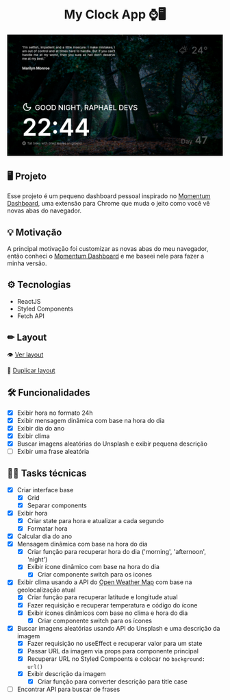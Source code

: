 <h1 align="center">
  My Clock App ⌚🖥
</h1>

<p align="center">
  <img src="screenshot.png" />
</p>

## 🖥 Projeto

Esse projeto é um pequeno dashboard pessoal inspirado no <a href="https://momentumdash.com/">Momentum Dashboard</a>,
uma extensão para Chrome que muda o jeito como você vê novas abas do navegador.

## 💡 Motivação

A principal motivação foi customizar as novas abas do meu navegador, então conheci o <a href="https://momentumdash.com/">Momentum Dashboard</a>
e me baseei nele para fazer a minha versão.

## ⚙️ Tecnologias
- ReactJS
- Styled Components
- Fetch API

## ✏ Layout
👁 [Ver layout](https://www.figma.com/file/G03ZoveN2gbnziqiFTRRDU/Clock-App)

📝 [Duplicar layout](https://www.figma.com/file/G03ZoveN2gbnziqiFTRRDU/Clock-App/duplicate)

## 🛠 Funcionalidades

- [x] Exibir hora no formato 24h
- [x] Exibir mensagem dinâmica com base na hora do dia
- [x] Exibir dia do ano
- [x] Exibir clima
- [x] Buscar imagens aleatórias do Unsplash e exibir pequena descrição
- [ ] Exibir uma frase aleatória

## 👨‍💻 Tasks técnicas

- [x] Criar interface base
  - [x] Grid
  - [x] Separar components
- [x] Exibir hora
  - [x] Criar state para hora e atualizar a cada segundo
  - [x] Formatar hora
- [x] Calcular dia do ano
- [x] Mensagem dinâmica com base na hora do dia
  - [x] Criar função para recuperar hora do dia ('morning', 'afternoon', 'night')
  - [x] Exibir ícone dinâmico com base na hora do dia
    - [x] Criar componente switch para os icones
- [x] Exibir clima usando a API do <a href="https://openweathermap.org">Open Weather Map</a> com base na geolocalização atual
  - [x] Criar função para recuperar latitude e longitude atual
  - [x] Fazer requisição e recuperar temperatura e código do ícone
  - [x] Exibir ícones dinâmicos com base no clima e hora do dia
    - [x] Criar componente switch para os ícones
- [x] Buscar imagens aleatórias usando API do Unsplash e uma descrição da imagem
  - [x] Fazer requisição no useEffect e recuperar valor para um state
  - [x] Passar URL da imagem via props para componente principal
  - [x] Recuperar URL no Styled Compoents e colocar no `background: url()`
  - [x] Exibir descrição da imagem
    - [x] Criar função para converter descrição para title case
- [ ] Encontrar API para buscar de frases
